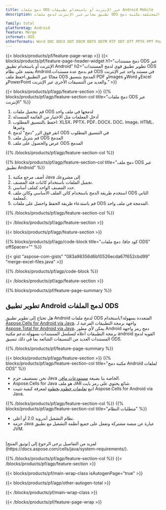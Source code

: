 ```yaml
---
title: دمج ملفات ODS عبر الإنترنت أو باستخدام تطبيقات Android Mobile
description: تطبيق مجاني عبر الإنترنت لدمج ملفات ODS المختلفة.مكتبة دمج Android Java لدمج أوراق عمل ODS في تنسيقات أخرى.

family: total
platformtag: Android
feature: Merge
informat: ODS
otherformats: Word DOC DOCX DOT DOCM DOTX DOTM RTF ODT OTT PPTX PPT Powerpoint PPS PPSX PPSM POTM ODP OTP POT PPTM POTX PDF Excel XLS XLSX ODS TSV XLSB XLSM XLT XLTM XLTX
---
```

{{< blocks/products/pf/feature-page-wrap >}}
{{< blocks/products/pf/feature-page-header-widget h1="دمج مستندات ODS عبر الإنترنت أو باستخدام تطبيق Android" h2="تطوير تطبيق قوي لدمج المستندات ODS يعتمد على نظام Android.قم بدمج عدة مستندات ODS في مستند واحد عبر الإنترنت مجانًا عبر التطبيق.احفظ ملف ODS المدمج بتنسيق PDF وImages وWord وExcel وPowerPoint والعديد من التنسيقات الأخرى عبر الإنترنت." >}}


{{< blocks/products/pf/agp/feature-section >}}
{{% blocks/products/pf/agp/feature-section-col title="دمج ملفات ODS عبر الإنترنت" %}}

1. قم بتحميل ملفات ODS لدمجها في ملف واحد
1. أدخل المعلمات مثل الاختيار من القائمة المنسدلة
1. احفظ بالتنسيق المطلوب: XLSX، PPTX، PDF، DOCX، DOC، Image، HTML، وغيرها
1. انقر فوق الزر "دمج" لدمج ODS في التنسيق المطلوب
1. قم بتنزيل ملف ODS المدمج
1. عرض والحصول على ملف ODS المدمج

{{% /blocks/products/pf/agp/feature-section-col %}}

{{% blocks/products/pf/agp/feature-section-col title="دمج ملف ODS عبر تطبيق Android" %}}

1. أضف مرجع مكتبة Java إلى مشروعك
1. تحميل الملفات باستخدام كائنات فئة المصنف.
1. حدد المصنف الواحد كملف أساسي.
1. استخدم طريقة الدمج باستخدام كائن الملف الأساسي وكائن ملف ODS الثاني كمعلمة.
1. قم باستدعاء طريقة الحفظ واحصل على ملفات ODS المدمجة في ملف واحد.

{{% /blocks/products/pf/agp/feature-section-col %}}

{{< /blocks/products/pf/agp/feature-section >}}

{{< blocks/products/pf/agp/feature-section >}}

{{% blocks/products/pf/agp/code-block title="كود جافا: دمج ملفات ODS" offSpacer="" %}}

{{< gist "aspose-com-gists" "083a98356d6b10526ecda67f652cbd99" "merge-excel-files.java" >}}

{{% /blocks/products/pf/agp/code-block %}}

{{< /blocks/products/pf/agp/feature-section >}}

{{% blocks/products/pf/feature-page-summary %}}


<h2>تطوير تطبيق Android لدمج الملفات ODS</h2>

هل تحتاج إلى تطوير تطبيق Android لدمج ملفات ODS المتعددة بسهولة؟باستخدام [Aspose.Cells for Android via Java](https://products.aspose.com/cells/ar/android-java/)، واجهة برمجة التطبيقات الفرعية لـ [Aspose.Total for Android via Java](https://products.aspose.com/total/ar/android-java/)، يمكن لأي مطور Android دمج رمز واجهة برمجة التطبيقات أعلاه لتسلسل المستندات بسهولة.تدعم مكتبة android القوية لدمج المستندات العديد من التنسيقات الشائعة بما في ذلك تنسيق ODS.<br />

{{% /blocks/products/pf/feature-page-summary %}}

{{< blocks/products/pf/agp/feature-section >}}
{{% blocks/products/pf/agp/feature-section-col title="مكتبة دمج Android لملفات ODS" %}}

- نحن نستضيف حزم Java الخاصة بنا بصيغة [مستودعات مافن](https://releases.aspose.com/java/repo/com/aspose/aspose-cells/). 
- Aspose.Cells for Java هو ملف JAR شائع يحتوي على رمز بايت.
- اتبع [تعليمات خطوه بخطوه](https://docs.aspose.com/cells/java/installation/#install-aspose-cells-for-java-from-maven-repository) لمعرفة كيفية تثبيت Aspose.Cells for Android via Java.

{{% /blocks/products/pf/agp/feature-section-col %}}
{{% blocks/products/pf/agp/feature-section-col title="متطلبات النظام" %}}

- نظام التشغيل أندرويد 2.0 أو أعلى.
- حزمة Java عبارة عن منصة مشتركة وتعمل على جميع أنظمة التشغيل مع تطبيق JVM.

<br />
لمزيد من التفاصيل يرجى الرجوع إلى [توثيق المنتج](https://docs.aspose.com/cells/java/system-requirements/).

{{% /blocks/products/pf/agp/feature-section-col %}}
{{< /blocks/products/pf/agp/feature-section >}}

{{< blocks/products/pf/main-wrap-class isAutogenPage="true" >}}


{{< blocks/products/pf/agp/other-autogen-total >}}

{{< /blocks/products/pf/main-wrap-class >}}

{{< /blocks/products/pf/feature-page-wrap >}}